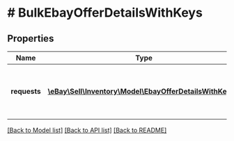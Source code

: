 # # BulkEbayOfferDetailsWithKeys

## Properties

Name | Type | Description | Notes
------------ | ------------- | ------------- | -------------
**requests** | [**\eBay\Sell\Inventory\Model\EbayOfferDetailsWithKeys[]**](EbayOfferDetailsWithKeys.md) | The details of each offer that is being created is passed in under this container. Up to 25 offers can be created with one &lt;strong&gt;bulkCreateOffer&lt;/strong&gt; call. | [optional]

[[Back to Model list]](../../README.md#models) [[Back to API list]](../../README.md#endpoints) [[Back to README]](../../README.md)
